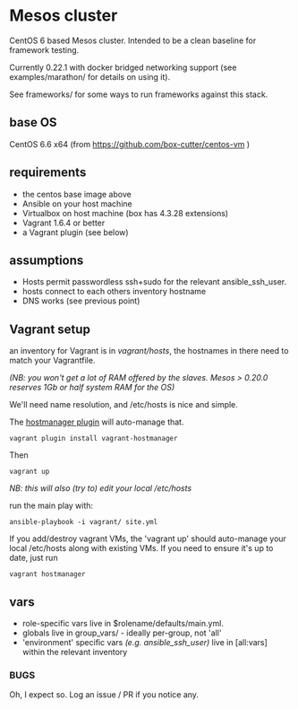 Mesos cluster
=============

CentOS 6 based Mesos cluster. Intended to be a clean baseline
for framework testing.

Currently 0.22.1 with docker bridged networking support
(see examples/marathon/ for details on using it).

See frameworks/ for some ways to run frameworks against this stack.

## base OS

CentOS 6.6 x64 (from https://github.com/box-cutter/centos-vm )

## requirements

* the centos base image above
* Ansible on your host machine
* Virtualbox on host machine (box has 4.3.28 extensions)
* Vagrant 1.6.4 or better
* a Vagrant plugin (see below)

## assumptions

* Hosts permit passwordless ssh+sudo for the relevant ansible_ssh_user.
* hosts connect to each others inventory hostname
* DNS works (see previous point)

## Vagrant setup

an inventory for Vagrant is in *vagrant/hosts*, the hostnames
in there need to match your Vagrantfile.

_(NB: you won't get a lot of RAM offered by the slaves. Mesos > 0.20.0 reserves 1Gb or half system RAM for the OS)_

We'll need name resolution, and /etc/hosts is nice and simple.

The [hostmanager plugin](https://github.com/smdahlen/vagrant-hostmanager) will auto-manage that.

    vagrant plugin install vagrant-hostmanager

Then

    vagrant up

_NB: this will also (try to) edit your local /etc/hosts_

run the main play with:

    ansible-playbook -i vagrant/ site.yml

If you add/destroy vagrant VMs, the 'vagrant up' should
auto-manage your local /etc/hosts along with existing VMs. If you
need to ensure it's up to date, just run

    vagrant hostmanager

## vars

* role-specific vars live in $rolename/defaults/main.yml.
* globals live in group_vars/ - ideally per-group, not 'all'
* 'environment' specific vars _(e.g. ansible_ssh_user)_ live in [all:vars] within the relevant inventory

### BUGS

Oh, I expect so. Log an issue / PR if you notice any.
